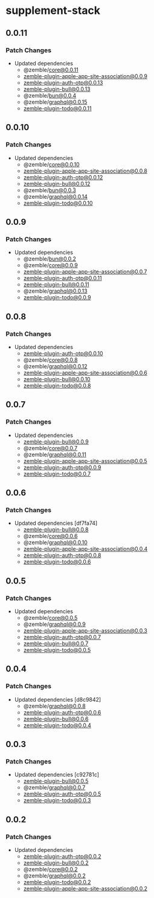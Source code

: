 # supplement-stack

## 0.0.11

### Patch Changes

- Updated dependencies
  - @zemble/core@0.0.11
  - zemble-plugin-apple-app-site-association@0.0.9
  - zemble-plugin-auth-otp@0.0.13
  - zemble-plugin-bull@0.0.13
  - @zemble/bun@0.0.4
  - @zemble/graphql@0.0.15
  - zemble-plugin-todo@0.0.11

## 0.0.10

### Patch Changes

- Updated dependencies
  - @zemble/core@0.0.10
  - zemble-plugin-apple-app-site-association@0.0.8
  - zemble-plugin-auth-otp@0.0.12
  - zemble-plugin-bull@0.0.12
  - @zemble/bun@0.0.3
  - @zemble/graphql@0.0.14
  - zemble-plugin-todo@0.0.10

## 0.0.9

### Patch Changes

- Updated dependencies
  - @zemble/bun@0.0.2
  - @zemble/core@0.0.9
  - zemble-plugin-apple-app-site-association@0.0.7
  - zemble-plugin-auth-otp@0.0.11
  - zemble-plugin-bull@0.0.11
  - @zemble/graphql@0.0.13
  - zemble-plugin-todo@0.0.9

## 0.0.8

### Patch Changes

- Updated dependencies
  - zemble-plugin-auth-otp@0.0.10
  - @zemble/core@0.0.8
  - @zemble/graphql@0.0.12
  - zemble-plugin-apple-app-site-association@0.0.6
  - zemble-plugin-bull@0.0.10
  - zemble-plugin-todo@0.0.8

## 0.0.7

### Patch Changes

- Updated dependencies
  - zemble-plugin-bull@0.0.9
  - @zemble/core@0.0.7
  - @zemble/graphql@0.0.11
  - zemble-plugin-apple-app-site-association@0.0.5
  - zemble-plugin-auth-otp@0.0.9
  - zemble-plugin-todo@0.0.7

## 0.0.6

### Patch Changes

- Updated dependencies [df7fa74]
  - zemble-plugin-bull@0.0.8
  - @zemble/core@0.0.6
  - @zemble/graphql@0.0.10
  - zemble-plugin-apple-app-site-association@0.0.4
  - zemble-plugin-auth-otp@0.0.8
  - zemble-plugin-todo@0.0.6

## 0.0.5

### Patch Changes

- Updated dependencies
  - @zemble/core@0.0.5
  - @zemble/graphql@0.0.9
  - zemble-plugin-apple-app-site-association@0.0.3
  - zemble-plugin-auth-otp@0.0.7
  - zemble-plugin-bull@0.0.7
  - zemble-plugin-todo@0.0.5

## 0.0.4

### Patch Changes

- Updated dependencies [d8c9842]
  - @zemble/graphql@0.0.8
  - zemble-plugin-auth-otp@0.0.6
  - zemble-plugin-bull@0.0.6
  - zemble-plugin-todo@0.0.4

## 0.0.3

### Patch Changes

- Updated dependencies [c92781c]
  - zemble-plugin-bull@0.0.5
  - @zemble/graphql@0.0.7
  - zemble-plugin-auth-otp@0.0.5
  - zemble-plugin-todo@0.0.3

## 0.0.2

### Patch Changes

- Updated dependencies
  - zemble-plugin-auth-otp@0.0.2
  - zemble-plugin-bull@0.0.2
  - @zemble/core@0.0.2
  - @zemble/graphql@0.0.2
  - zemble-plugin-todo@0.0.2
  - zemble-plugin-apple-app-site-association@0.0.2

